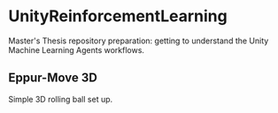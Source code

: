 # UnityReinforcementLearning
Master's Thesis repository preparation: getting to understand the Unity Machine Learning Agents workflows.

## Eppur-Move 3D
Simple 3D rolling ball set up. 
